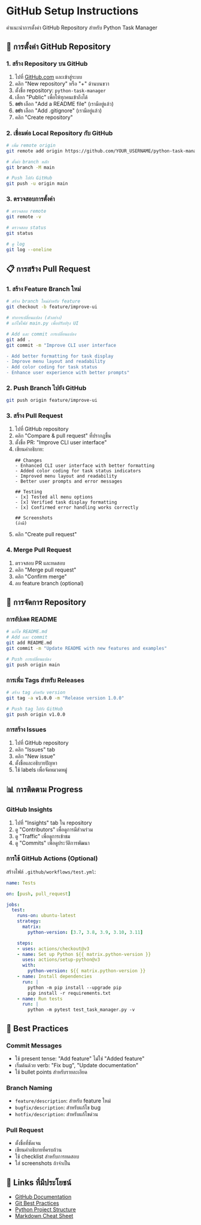 # GitHub Setup Instructions

คำแนะนำการตั้งค่า GitHub Repository สำหรับ Python Task Manager

## 🚀 การตั้งค่า GitHub Repository

### 1. สร้าง Repository บน GitHub

1. ไปที่ [GitHub.com](https://github.com) และเข้าสู่ระบบ
2. คลิก "New repository" หรือ "+" ด้านบนขวา
3. ตั้งชื่อ repository: `python-task-manager`
4. เลือก "Public" เพื่อให้ทุกคนเข้าถึงได้
5. **อย่า** เลือก "Add a README file" (เรามีอยู่แล้ว)
6. **อย่า** เลือก "Add .gitignore" (เรามีอยู่แล้ว)
7. คลิก "Create repository"

### 2. เชื่อมต่อ Local Repository กับ GitHub

```bash
# เพิ่ม remote origin
git remote add origin https://github.com/YOUR_USERNAME/python-task-manager.git

# ตั้งค่า branch หลัก
git branch -M main

# Push ไปยัง GitHub
git push -u origin main
```

### 3. ตรวจสอบการตั้งค่า

```bash
# ตรวจสอบ remote
git remote -v

# ตรวจสอบ status
git status

# ดู log
git log --oneline
```

## 📋 การสร้าง Pull Request

### 1. สร้าง Feature Branch ใหม่

```bash
# สร้าง branch ใหม่สำหรับ feature
git checkout -b feature/improve-ui

# ทำการเปลี่ยนแปลง (ตัวอย่าง)
# แก้ไขไฟล์ main.py เพื่อปรับปรุง UI

# Add และ commit การเปลี่ยนแปลง
git add .
git commit -m "Improve CLI user interface

- Add better formatting for task display
- Improve menu layout and readability
- Add color coding for task status
- Enhance user experience with better prompts"
```

### 2. Push Branch ไปยัง GitHub

```bash
git push origin feature/improve-ui
```

### 3. สร้าง Pull Request

1. ไปที่ GitHub repository
2. คลิก "Compare & pull request" ที่ปรากฏขึ้น
3. ตั้งชื่อ PR: "Improve CLI user interface"
4. เขียนคำอธิบาย:
   ```
   ## Changes
   - Enhanced CLI user interface with better formatting
   - Added color coding for task status indicators
   - Improved menu layout and readability
   - Better user prompts and error messages
   
   ## Testing
   - [x] Tested all menu options
   - [x] Verified task display formatting
   - [x] Confirmed error handling works correctly
   
   ## Screenshots
   (ถ้ามี)
   ```
5. คลิก "Create pull request"

### 4. Merge Pull Request

1. ตรวจสอบ PR และทดสอบ
2. คลิก "Merge pull request"
3. คลิก "Confirm merge"
4. ลบ feature branch (optional)

## 🔧 การจัดการ Repository

### การอัปเดต README

```bash
# แก้ไข README.md
# Add และ commit
git add README.md
git commit -m "Update README with new features and examples"

# Push การเปลี่ยนแปลง
git push origin main
```

### การเพิ่ม Tags สำหรับ Releases

```bash
# สร้าง tag สำหรับ version
git tag -a v1.0.0 -m "Release version 1.0.0"

# Push tag ไปยัง GitHub
git push origin v1.0.0
```

### การสร้าง Issues

1. ไปที่ GitHub repository
2. คลิก "Issues" tab
3. คลิก "New issue"
4. ตั้งชื่อและอธิบายปัญหา
5. ใช้ labels เพื่อจัดหมวดหมู่

## 📊 การติดตาม Progress

### GitHub Insights

1. ไปที่ "Insights" tab ใน repository
2. ดู "Contributors" เพื่อดูการมีส่วนร่วม
3. ดู "Traffic" เพื่อดูการเข้าชม
4. ดู "Commits" เพื่อดูประวัติการพัฒนา

### การใช้ GitHub Actions (Optional)

สร้างไฟล์ `.github/workflows/test.yml`:

```yaml
name: Tests

on: [push, pull_request]

jobs:
  test:
    runs-on: ubuntu-latest
    strategy:
      matrix:
        python-version: [3.7, 3.8, 3.9, 3.10, 3.11]

    steps:
    - uses: actions/checkout@v3
    - name: Set up Python ${{ matrix.python-version }}
      uses: actions/setup-python@v3
      with:
        python-version: ${{ matrix.python-version }}
    - name: Install dependencies
      run: |
        python -m pip install --upgrade pip
        pip install -r requirements.txt
    - name: Run tests
      run: |
        python -m pytest test_task_manager.py -v
```

## 🎯 Best Practices

### Commit Messages

- ใช้ present tense: "Add feature" ไม่ใช่ "Added feature"
- เริ่มต้นด้วย verb: "Fix bug", "Update documentation"
- ใช้ bullet points สำหรับรายละเอียด

### Branch Naming

- `feature/description`: สำหรับ feature ใหม่
- `bugfix/description`: สำหรับแก้ไข bug
- `hotfix/description`: สำหรับแก้ไขด่วน

### Pull Request

- ตั้งชื่อที่ชัดเจน
- เขียนคำอธิบายที่ครบถ้วน
- ใช้ checklist สำหรับการทดสอบ
- ใส่ screenshots ถ้าจำเป็น

## 🔗 Links ที่มีประโยชน์

- [GitHub Documentation](https://docs.github.com/)
- [Git Best Practices](https://www.atlassian.com/git/tutorials/comparing-workflows)
- [Python Project Structure](https://docs.python-guide.org/writing/structure/)
- [Markdown Cheat Sheet](https://www.markdownguide.org/cheat-sheet/)
